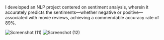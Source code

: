 I developed an NLP project centered on sentiment analysis, wherein it accurately predicts the sentiments—whether negative or positive—associated with movie reviews, achieving a commendable accuracy rate of 89%.

![Screenshot (11)](https://github.com/saimmoin/movie-review-classifier/assets/73789776/b792883c-9667-4a1a-9d7c-5240f277394e)
![Screenshot (12)](https://github.com/saimmoin/movie-review-classifier/assets/73789776/40d58fb4-fdb0-4d2b-a83a-43f2687a1a94)
